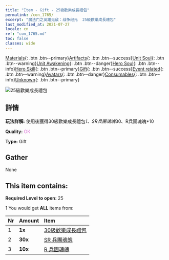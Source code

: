 ```yaml
---
title: "Item - Gift - 25級歡樂成長禮包"
permalink: /con_1765/
excerpt: "魔法门之英雄无敌：战争纪元  25級歡樂成長禮包"
last_modified_at: 2021-07-27
locale: cn
ref: "con_1765.md"
toc: false
classes: wide
---
```

 [Materials](/ItemsCN/){: .btn .btn--primary}[Artifacts](/ItemsCN/Artifacts/){: .btn .btn--success}[Unit Soul](/ItemsCN/UnitSoul/){: .btn .btn--warning}[Unit Awakening](/ItemsCN/UnitAwakening/){: .btn .btn--danger}[Hero Soul](/ItemsCN/HeroSoul/){: .btn .btn--info}[Hero Skill](/ItemsCN/HeroSkill/){: .btn .btn--primary}[Gift](/ItemsCN/Gift/){: .btn .btn--success}[Event related](/ItemsCN/Events/){: .btn .btn--warning}[Avatars](/ItemsCN/Avatars/){: .btn .btn--danger}[Consumables](/ItemsCN/Consumables/){: .btn .btn--info}[Unknown](/ItemsCN/Unknown/){: .btn .btn--primary}

 ![25級歡樂成長禮包](/images/t/i_907219.png)

## 詳情
 **玩法詳解:** 使用後獲得30級歡樂成長禮包*1、SR兵團魂魄*30、R兵團魂魄*10

 **Quality:** <span style="color: #DA70D6">OK</span>

 **Type:** Gift

## Gather

  None

## This item contains:

 **Required Level to open:** 25

 1 You would get **ALL** items  from:

  | Nr | Amount |     Item    |
  |:---|:-------|:------------|
  | 1 |  **1x** | [30級歡樂成長禮包](/cn/Items/con_1766/) |  | 
  | 2 |  **30x** | [SR 兵團魂魄](/cn/Items/con_534/) |  | 
  | 3 |  **10x** | [R 兵團魂魄](/cn/Items/con_533/) |  | 
